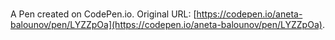 # 

A Pen created on CodePen.io. Original URL: [https://codepen.io/aneta-balounov/pen/LYZZpOa](https://codepen.io/aneta-balounov/pen/LYZZpOa).


